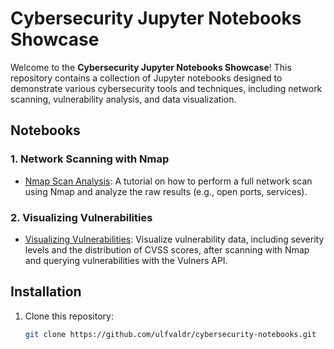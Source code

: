 # Cybersecurity Jupyter Notebooks Showcase

Welcome to the **Cybersecurity Jupyter Notebooks Showcase**! This repository contains a collection of Jupyter notebooks designed to demonstrate various cybersecurity tools and techniques, including network scanning, vulnerability analysis, and data visualization.

## Notebooks

### 1. Network Scanning with Nmap
- [Nmap Scan Analysis](nmap/nmap_network_scan_visualization.ipynb): A tutorial on how to perform a full network scan using Nmap and analyze the raw results (e.g., open ports, services).

### 2. Visualizing Vulnerabilities
- [Visualizing Vulnerabilities](vulnerability-analysis/vulnerability_analysis_nmap_vulners.ipynb): Visualize vulnerability data, including severity levels and the distribution of CVSS scores, after scanning with Nmap and querying vulnerabilities with the Vulners API.

## Installation

1. Clone this repository:
   ```bash
   git clone https://github.com/ulfvaldr/cybersecurity-notebooks.git



